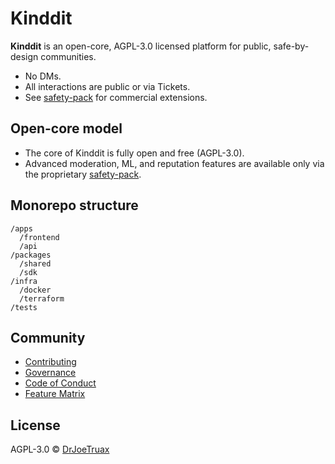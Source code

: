 # Kinddit

**Kinddit** is an open-core, AGPL-3.0 licensed platform for public, safe-by-design communities.  
- No DMs.  
- All interactions are public or via Tickets.
- See [safety-pack](https://github.com/DrJoeTruax/safety-pack) for commercial extensions.

## Open-core model

- The core of Kinddit is fully open and free (AGPL-3.0).
- Advanced moderation, ML, and reputation features are available only via the proprietary [safety-pack](https://github.com/DrJoeTruax/safety-pack).

## Monorepo structure

```
/apps
  /frontend
  /api
/packages
  /shared
  /sdk
/infra
  /docker
  /terraform
/tests
```

## Community

- [Contributing](CONTRIBUTING.md)
- [Governance](GOVERNANCE.md)
- [Code of Conduct](CODE_OF_CONDUCT.md)
- [Feature Matrix](FEATURE_GATES.md)

## License

AGPL-3.0 © [DrJoeTruax](https://github.com/DrJoeTruax)
